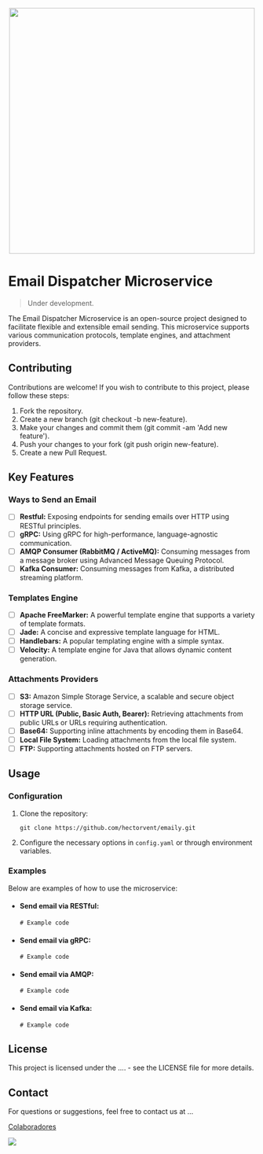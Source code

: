 <div align="center">
  <p align="center">
      <img src="https://github.com/fredpena/emaily/assets/5680906/613a6c89-fab2-460d-b779-6aa34c519c31" width=500 height=500/>
  </p>
</div>

# Email Dispatcher Microservice

>  Under development.

The Email Dispatcher Microservice is an open-source project designed to facilitate flexible and extensible email sending. This microservice supports various communication protocols, template engines, and attachment providers.

## Contributing
Contributions are welcome! If you wish to contribute to this project, please follow these steps:

1. Fork the repository.
2. Create a new branch (git checkout -b new-feature).
3. Make your changes and commit them (git commit -am 'Add new feature').
4. Push your changes to your fork (git push origin new-feature).
5. Create a new Pull Request.

   
## Key Features

### Ways to Send an Email

- [ ] **Restful:** Exposing endpoints for sending emails over HTTP using RESTful principles.
- [ ] **gRPC:** Using gRPC for high-performance, language-agnostic communication.
- [ ] **AMQP Consumer (RabbitMQ / ActiveMQ):** Consuming messages from a message broker using Advanced Message Queuing Protocol.
- [ ] **Kafka Consumer:** Consuming messages from Kafka, a distributed streaming platform.

### Templates Engine

- [ ] **Apache FreeMarker:** A powerful template engine that supports a variety of template formats.
- [ ] **Jade:** A concise and expressive template language for HTML.
- [ ] **Handlebars:** A popular templating engine with a simple syntax.
- [ ] **Velocity:** A template engine for Java that allows dynamic content generation.

### Attachments Providers

- [ ] **S3:** Amazon Simple Storage Service, a scalable and secure object storage service.
- [ ] **HTTP URL (Public, Basic Auth, Bearer):** Retrieving attachments from public URLs or URLs requiring authentication.
- [ ] **Base64:** Supporting inline attachments by encoding them in Base64.
- [ ] **Local File System:** Loading attachments from the local file system.
- [ ] **FTP:** Supporting attachments hosted on FTP servers.

## Usage

### Configuration

1. Clone the repository:
   
   `git clone https://github.com/hectorvent/emaily.git`
   
2. Configure the necessary options in `config.yaml` or through environment variables.

### Examples
Below are examples of how to use the microservice:

- #### Send email via RESTful:
  `# Example code`
  
- #### Send email via gRPC:
  `# Example code`
  
- #### Send email via AMQP:
  `# Example code`
  
- #### Send email via Kafka:
  `# Example code`

## License
This project is licensed under the .... - see the LICENSE file for more details.

## Contact
For questions or suggestions, feel free to contact us at ...

[Colaboradores](https://github.com/hectorvent/emaily/graphs/contributors)
   
<a href="https://github.com/hectorvent/emaily/graphs/contributors">
  <img src="https://contrib.rocks/image?repo=hectorvent/emaily" />
</a>
